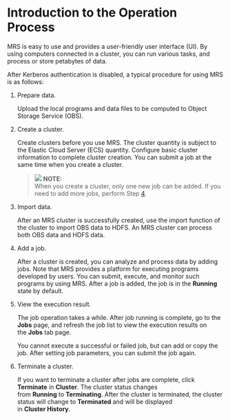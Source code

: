 # Introduction to the Operation Process<a name="EN-US_TOPIC_0125375582"></a>

MRS is easy to use and provides a user-friendly user interface \(UI\). By using computers connected in a cluster, you can run various tasks, and process or store petabytes of data.

After Kerberos authentication is disabled, a typical procedure for using MRS is as follows:

1.  Prepare data.

    Upload the local programs and data files to be computed to Object Storage Service \(OBS\).

2.  Create a cluster.

    Create clusters before you use MRS. The cluster quantity is subject to the Elastic Cloud Server \(ECS\) quantity. Configure basic cluster information to complete cluster creation. You can submit a job at the same time when you create a cluster.

    >![](/images/icon-note.gif) **NOTE:**   
    >When you create a cluster, only one new job can be added. If you need to add more jobs, perform Step  [4](#l0ed995af661d4522a47c26d6cacb63f8).  

3.  Import data.

    After an MRS cluster is successfully created, use the import function of the cluster to import OBS data to HDFS. An MRS cluster can process both OBS data and HDFS data.

4.  <a name="l0ed995af661d4522a47c26d6cacb63f8"></a>Add a job.

    After a cluster is created, you can analyze and process data by adding jobs. Note that MRS provides a platform for executing programs developed by users. You can submit, execute, and monitor such programs by using MRS. After a job is added, the job is in the  **Running**  state by default.

5.  View the execution result.

    The job operation takes a while. After job running is complete, go to the  **Jobs** page, and refresh the job list to view the execution results on the **Jobs**  tab page.

    You cannot execute a successful or failed job, but can add or copy the job. After setting job parameters, you can submit the job again.

6.  Terminate a cluster.

    If you want to terminate a cluster after jobs are complete, click  **Terminate** in **Cluster**. The cluster status changes from **Running** to **Terminating**. After the cluster is terminated, the cluster status will change to **Terminated** and will be displayed in **Cluster History**.


